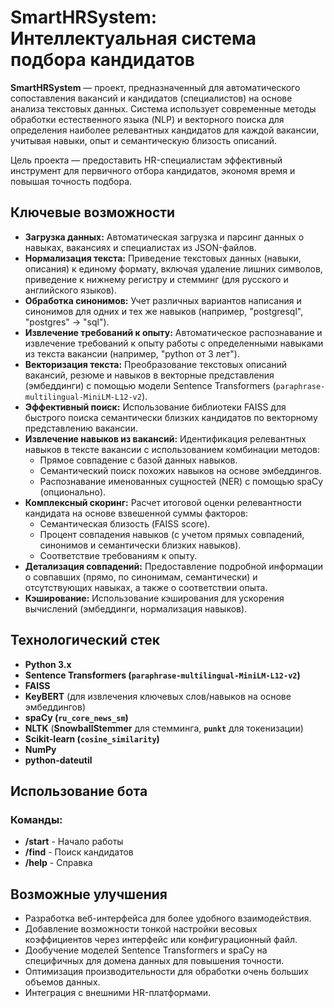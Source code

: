 # SmartHRSystem: Интеллектуальная система подбора кандидатов 

**SmartHRSystem** — проект, предназначенный для автоматического сопоставления вакансий и кандидатов (специалистов) на основе анализа текстовых данных. Система использует современные методы обработки естественного языка (NLP) и векторного поиска для определения наиболее релевантных кандидатов для каждой вакансии, учитывая навыки, опыт и семантическую близость описаний.

Цель проекта — предоставить HR-специалистам эффективный инструмент для первичного отбора кандидатов, экономя время и повышая точность подбора.

## Ключевые возможности 

*   **Загрузка данных:** Автоматическая загрузка и парсинг данных о навыках, вакансиях и специалистах из JSON-файлов.
*   **Нормализация текста:** Приведение текстовых данных (навыки, описания) к единому формату, включая удаление лишних символов, приведение к нижнему регистру и стемминг (для русского и английского языков).
*   **Обработка синонимов:** Учет различных вариантов написания и синонимов для одних и тех же навыков (например, "postgresql", "postgres" -> "sql").
*   **Извлечение требований к опыту:** Автоматическое распознавание и извлечение требований к опыту работы с определенными навыками из текста вакансии (например, "python от 3 лет").
*   **Векторизация текста:** Преобразование текстовых описаний вакансий, резюме и навыков в векторные представления (эмбеддинги) с помощью модели Sentence Transformers (`paraphrase-multilingual-MiniLM-L12-v2`).
*   **Эффективный поиск:** Использование библиотеки FAISS для быстрого поиска семантически близких кандидатов по векторному представлению вакансии.
*   **Извлечение навыков из вакансий:** Идентификация релевантных навыков в тексте вакансии с использованием комбинации методов:
    *   Прямое совпадение с базой данных навыков.
    *   Семантический поиск похожих навыков на основе эмбеддингов.
    *   Распознавание именованных сущностей (NER) с помощью spaCy (опционально).
*   **Комплексный скоринг:** Расчет итоговой оценки релевантности кандидата на основе взвешенной суммы факторов:
    *   Семантическая близость (FAISS score).
    *   Процент совпадения навыков (с учетом прямых совпадений, синонимов и семантически близких навыков).
    *   Соответствие требованиям к опыту.
*   **Детализация совпадений:** Предоставление подробной информации о совпавших (прямо, по синонимам, семантически) и отсутствующих навыках, а также о соответствии опыта.
*   **Кэширование:** Использование кэширования для ускорения вычислений (эмбеддинги, нормализация навыков).

## Технологический стек

*   **Python 3.x**
*   **Sentence Transformers (`paraphrase-multilingual-MiniLM-L12-v2`)**
*   **FAISS**
*   **KeyBERT** (для извлечения ключевых слов/навыков на основе эмбеддингов)
*   **spaCy (`ru_core_news_sm`)**
*   **NLTK** (**SnowballStemmer** для стемминга, **`punkt`** для токенизации)
*   **Scikit-learn (`cosine_similarity`)**
*   **NumPy**
*   **python-dateutil**

## Использование бота

### **Команды:**
- **/start** - Начало работы
- **/find** - Поиск кандидатов
- **/help** - Справка

## Возможные улучшения 

*   Разработка веб-интерфейса для более удобного взаимодействия.
*   Добавление возможности тонкой настройки весовых коэффициентов через интерфейс или конфигурационный файл.
*   Дообучение моделей Sentence Transformers и spaCy на специфичных для домена данных для повышения точности.
*   Оптимизация производительности для обработки очень больших объемов данных.
*   Интеграция с внешними HR-платформами.
